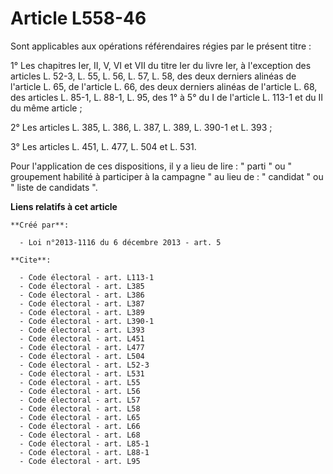 # Article L558-46

Sont applicables aux opérations référendaires régies par le présent titre : 

1° Les chapitres Ier, II, V, VI et VII du titre Ier du livre Ier, à l'exception des articles L. 52-3, L. 55, L. 56, L. 57, L.
58, des deux derniers alinéas de l'article L. 65, de l'article L. 66, des deux derniers alinéas de l'article L. 68, des
articles L. 85-1, L. 88-1, L. 95, des 1° à 5° du I de l'article L. 113-1 et du II du même article ; 

2° Les articles L. 385, L. 386, L. 387, L. 389, L. 390-1 et L. 393 ; 

3° Les articles L. 451, L. 477, L. 504 et L. 531. 

Pour l'application de ces dispositions, il y a lieu de lire : " parti " ou " groupement habilité à participer à la campagne "
au lieu de : " candidat " ou " liste de candidats ".

**Liens relatifs à cet article**

	**Créé par**:

	  - Loi n°2013-1116 du 6 décembre 2013 - art. 5

	**Cite**:

	  - Code électoral - art. L113-1
	  - Code électoral - art. L385
	  - Code électoral - art. L386
	  - Code électoral - art. L387
	  - Code électoral - art. L389
	  - Code électoral - art. L390-1
	  - Code électoral - art. L393
	  - Code électoral - art. L451
	  - Code électoral - art. L477
	  - Code électoral - art. L504
	  - Code électoral - art. L52-3
	  - Code électoral - art. L531
	  - Code électoral - art. L55
	  - Code électoral - art. L56
	  - Code électoral - art. L57
	  - Code électoral - art. L58
	  - Code électoral - art. L65
	  - Code électoral - art. L66
	  - Code électoral - art. L68
	  - Code électoral - art. L85-1
	  - Code électoral - art. L88-1
	  - Code électoral - art. L95
